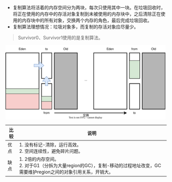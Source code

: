 - 复制算法将活着的内存空间分为两块，每次只使用其中一块。在垃圾回收时，将正在使用的内存中的存活对象复制到未被使用的内存块中，之后清除正在使用的内存块中的所有对象，交换两个内存的角色，最后完成垃圾回收。
- 复制算法理想情况：垃圾对象多，而复制的存活对象应尽量少。

> Survivor0、Survivor1使用的是复制算法。

<img src="../../pictures/JVM-复制算法survivor.svg" width="500"/> 

| 比较 | 说明                                                         |
| ---- | ------------------------------------------------------------ |
| 优点 | 1. 没有标记-清除，运行高效。<br />2. 空间连续性，避免碎片问题。 |
| 缺点 | 1. 2倍的内存空间。 <br />2. 对于G1（分拆为大量region的GC），复制-移动的过程地址改变，GC需要维护region之间的对象引用关系，开销大。 |